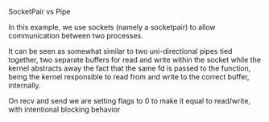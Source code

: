 
SocketPair vs Pipe

In this example, we use sockets (namely a socketpair) to allow communication between two processes.

It can be seen as somewhat similar to two uni-directional pipes tied together, two separate buffers for read and write within the socket
while the kernel abstracts away the fact that the same fd is passed to the function, being the kernel responsible to read from and
write to the correct buffer, internally.

On recv and send we are setting flags to 0 to make it equal to read/write, with intentional blocking behavior